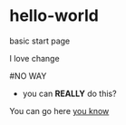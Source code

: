 # hello-world
basic start page

I love change

#NO WAY
- you can **REALLY** do this?

You can go here [you know](www.wiki.com)

